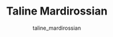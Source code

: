 ---
# this is autogenerated: do not edit
title: Taline Mardirossian
author: taline_mardirossian
layout: author-bio
jobtitle: Research Data Analyst
bio: 
type: member
excerpt: "Taline graduated from UC Berkeley with a B.A. in Data Science, concentrated in applied mathematics and modeling. She has been a member of the Keiser Lab since 2"
header:
  teaser: /assets/images/people/bio-mardirossian.jpg
papers: 
---